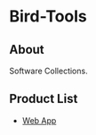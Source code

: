 # Bird-Tools
## About
Software Collections.
## Product List
- [Web App](https://github.com/moton-03/Bird-Tools-Web-App)
